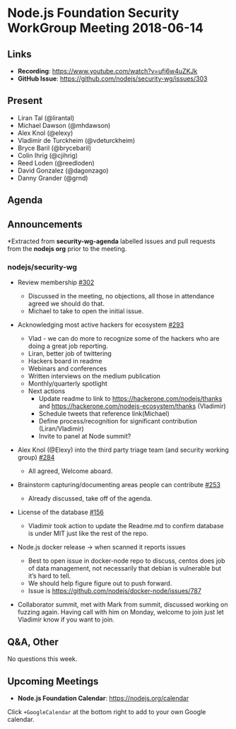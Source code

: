 # Node.js Foundation Security WorkGroup Meeting 2018-06-14

## Links

* **Recording**:  https://www.youtube.com/watch?v=ufj6w4uZKJk
* **GitHub Issue**: https://github.com/nodejs/security-wg/issues/303

## Present

* Liran Tal (@lirantal)
* Michael Dawson (@mhdawson)
* Alex Knol (@elexy)
* Vladimir de Turckheim (@vdeturckheim)
* Bryce Baril (@brycebaril)
* Colin Ihrig (@cjihrig)
* Reed Loden (@reedloden)
* David Gonzalez (@dagonzago)
* Danny Grander (@grnd)

## Agenda

## Announcements
 
*Extracted from **security-wg-agenda** labelled issues and pull requests from the **nodejs org** prior to the meeting.

### nodejs/security-wg

* Review membership [#302](https://github.com/nodejs/security-wg/issues/302)
  * Discussed in the meeting, no objections, all those in attendance agreed we should do that.
  * Michael to take to open the initial issue.

* Acknowledging most active hackers for ecosystem [#293](https://github.com/nodejs/security-wg/issues/293)
  * Vlad - we can do more to recognize some of the hackers who are doing a great job
    reporting.
  * Liran, better job of twittering
  * Hackers board in readme
  * Webinars and conferences
  * Written interviews on the medium publication
  * Monthly/quarterly spotlight
  * Next actions
    * Update readme to link to https://hackerone.com/nodejs/thanks and https://hackerone.com/nodejs-ecosystem/thanks (Vladimir)
    * Schedule tweets that reference link(Michael)
    * Define process/recognition for significant contribution (Liran/Vladimir)
    * Invite to panel at Node summit?

* Alex Knol (@Elexy) into the third party triage team (and security working group) [#284](https://github.com/nodejs/security-wg/issues/284)
  * All agreed, Welcome aboard.

* Brainstorm capturing/documenting areas people can contribute [#253](https://github.com/nodejs/security-wg/issues/253)
  * Already discussed, take off of the agenda.

* License of the database [#156](https://github.com/nodejs/security-wg/issues/156)
  * Vladimir took action to update the Readme.md to confirm database is under MIT
    just like the rest of the repo.

* Node.js docker release -> when scanned it reports issues
  * Best to open issue in docker-node repo to discuss, centos does job of data
    management, not necessarily that debian is vulnerable but it’s hard to tell.
  * We should help figure figure out to push forward.
  * Issue is https://github.com/nodejs/docker-node/issues/787

* Collaborator summit, met with Mark from summit, discussed working on fuzzing
   again.  Having call with him on Monday, welcome to join just let Vladimir know if
   you want to join.
 
## Q&A, Other

No questions this week.

## Upcoming Meetings

* **Node.js Foundation Calendar**: https://nodejs.org/calendar

Click `+GoogleCalendar` at the bottom right to add to your own Google calendar.

